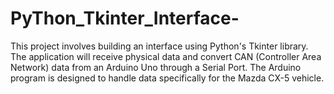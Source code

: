 # PyThon_Tkinter_Interface-
This project involves building an interface using Python's Tkinter library. The application will receive physical data and convert CAN (Controller Area Network) data from an Arduino Uno through a Serial Port. The Arduino program is designed to handle data specifically for the Mazda CX-5 vehicle.
